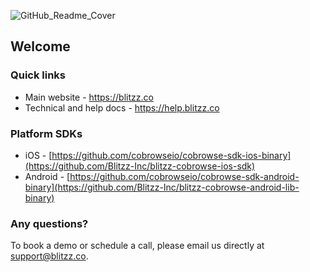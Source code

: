 
![GitHub_Readme_Cover](https://github.com/user-attachments/assets/)
## Welcome

### Quick links
- Main website - https://blitzz.co
- Technical and help docs - https://help.blitzz.co

### Platform SDKs
- iOS - [https://github.com/cobrowseio/cobrowse-sdk-ios-binary](https://github.com/Blitzz-Inc/blitzz-cobrowse-ios-sdk)
- Android - [https://github.com/cobrowseio/cobrowse-sdk-android-binary](https://github.com/Blitzz-Inc/blitzz-cobrowse-android-lib-binary)

### Any questions?
To book a demo or schedule a call, please email us directly at support@blitzz.co.
